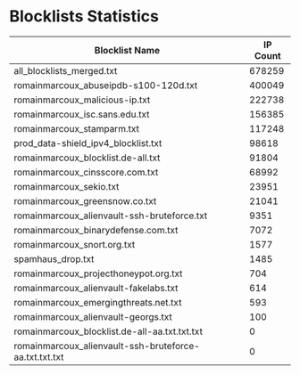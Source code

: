 # Blocklists Statistics
| Blocklist Name | IP Count |
|----|----|
| all_blocklists_merged.txt | 678259 |
| romainmarcoux_abuseipdb-s100-120d.txt | 400049 |
| romainmarcoux_malicious-ip.txt | 222738 |
| romainmarcoux_isc.sans.edu.txt | 156385 |
| romainmarcoux_stamparm.txt | 117248 |
| prod_data-shield_ipv4_blocklist.txt | 98618 |
| romainmarcoux_blocklist.de-all.txt | 91804 |
| romainmarcoux_cinsscore.com.txt | 68992 |
| romainmarcoux_sekio.txt | 23951 |
| romainmarcoux_greensnow.co.txt | 21041 |
| romainmarcoux_alienvault-ssh-bruteforce.txt | 9351 |
| romainmarcoux_binarydefense.com.txt | 7072 |
| romainmarcoux_snort.org.txt | 1577 |
| spamhaus_drop.txt | 1485 |
| romainmarcoux_projecthoneypot.org.txt | 704 |
| romainmarcoux_alienvault-fakelabs.txt | 614 |
| romainmarcoux_emergingthreats.net.txt | 593 |
| romainmarcoux_alienvault-georgs.txt | 100 |
| romainmarcoux_blocklist.de-all-aa.txt.txt.txt | 0 |
| romainmarcoux_alienvault-ssh-bruteforce-aa.txt.txt.txt | 0 |
